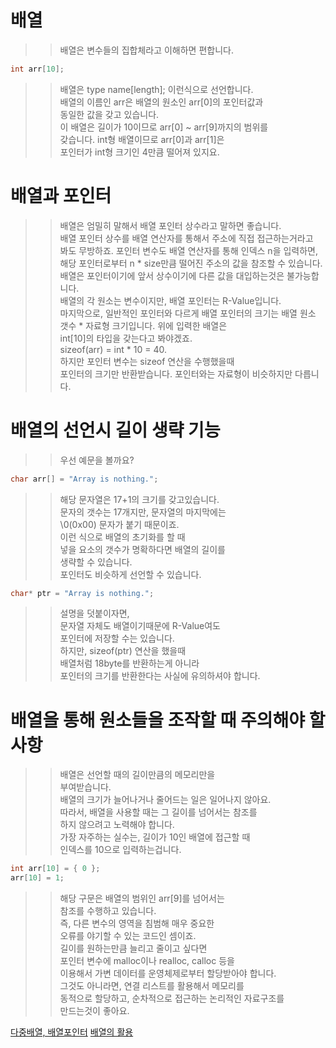 # 배열

>> 배열은 변수들의 집합체라고 이해하면 편합니다.
```C 
int arr[10];
```
>> 배열은 type name[length]; 이런식으로 선언합니다.  
>> 배열의 이름인 arr은 배열의 원소인 arr[0]의 포인터값과  
>> 동일한 값을 갖고 있습니다.   
>> 이 배열은 길이가 10이므로 arr[0] ~ arr[9]까지의 범위를  
>> 갖습니다. int형 배열이므로 arr[0]과 arr[1]은   
>> 포인터가 int형 크기인 4만큼 떨어져 있지요.  


# 배열과 포인터
>> 배열은 엄밀히 말해서 배열 포인터 상수라고 말하면 좋습니다.  
>> 배열 포인터 상수를 배열 연산자를 통해서 주소에 직접 접근하는거라고  
>> 봐도 무방하죠. 포인터 변수도 배열 연산자를 통해 인덱스 n을 입력하면,  
>> 해당 포인터로부터 n * size만큼 떨어진 주소의 값을 참조할 수 있습니다.  
>> 배열은 포인터이기에 앞서 상수이기에 다른 값을 대입하는것은 불가능합니다.  
>> 배열의 각 원소는 변수이지만, 배열 포인터는 R-Value입니다.  
>> 마지막으로, 일반적인 포인터와 다르게 배열 포인터의 크기는
>> 배열 원소 갯수 * 자료형 크기입니다. 위에 입력한 배열은  
>> int[10]의 타입을 갖는다고 봐야겠죠.  
>> sizeof(arr) = int * 10 = 40.   
>> 하지만 포인터 변수는 sizeof 연산을 수행했을때  
>> 포인터의 크기만 반환받습니다. 포인터와는 자료형이 비슷하지만 다릅니다.  


# 배열의 선언시 길이 생략 기능
>> 우선 예문을 볼까요?  
```C
char arr[] = "Array is nothing.";
```
>> 해당 문자열은 17+1의 크기를 갖고있습니다.  
>> 문자의 갯수는 17개지만, 문자열의 마지막에는  
>> \0(0x00) 문자가 붙기 때문이죠.   
>> 이런 식으로 배열의 초기화를 할 때   
>> 넣을 요소의 갯수가 명확하다면 배열의 길이를  
>> 생략할 수 있습니다.  
>> 포인터도 비슷하게 선언할 수 있습니다.  
```C
char* ptr = "Array is nothing.";
```
>> 설명을 덧붙이자면,  
>> 문자열 자체도 배열이기때문에 R-Value여도  
>> 포인터에 저장할 수는 있습니다.  
>> 하지만, sizeof(ptr) 연산을 했을때   
>> 배열처럼 18byte를 반환하는게 아니라   
>> 포인터의 크기를 반환한다는 사실에 유의하셔야 합니다.  

# 배열을 통해 원소들을 조작할 때 주의해야 할 사항
>> 배열은 선언할 때의 길이만큼의 메모리만을   
>> 부여받습니다.  
>> 배열의 크기가 늘어나거나 줄어드는 일은 일어나지 않아요.  
>> 따라서, 배열을 사용할 때는 그 길이를 넘어서는 참조를  
>> 하지 않으려고 노력해야 합니다.  
>> 가장 자주하는 실수는, 길이가 10인 배열에 접근할 때  
>> 인덱스를 10으로 입력하는겁니다.  
```C
int arr[10] = { 0 };
arr[10] = 1;
```
>> 해당 구문은 배열의 범위인 arr[9]를 넘어서는  
>> 참조를 수행하고 있습니다.  
>> 즉, 다른 변수의 영역을 침범해 매우 중요한  
>> 오류를 야기할 수 있는 코드인 셈이죠.  
>> 길이를 원하는만큼 늘리고 줄이고 싶다면  
>> 포인터 변수에 malloc이나 realloc, calloc 등을   
>> 이용해서 가변 데이터를 운영체제로부터 할당받아야 합니다.  
>> 그것도 아니라면, 연결 리스트를 활용해서 메모리를  
>> 동적으로 할당하고, 순차적으로 접근하는 논리적인 자료구조를  
>> 만드는것이 좋아요.  

[다중배열, 배열포인터](https://github.com/Nighthom/Files/blob/main/Study/C/lesson/%EB%B0%B0%EC%97%B4/%EB%B0%B0%EC%97%B42.md)
[배열의 활용](https://github.com/Nighthom/Files/blob/main/Study/C/lesson/%EB%B0%B0%EC%97%B4/%EB%B0%B0%EC%97%B4%EC%9D%98%20%ED%99%9C%EC%9A%A9.md)
